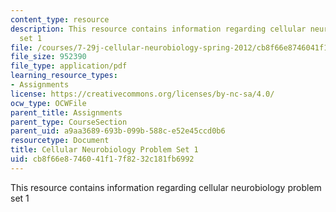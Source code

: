 ```yaml
---
content_type: resource
description: This resource contains information regarding cellular neurobiology problem
  set 1
file: /courses/7-29j-cellular-neurobiology-spring-2012/cb8f66e8746041f17f8232c181fb6992_MIT7_29JS12_PSet_1.pdf
file_size: 952390
file_type: application/pdf
learning_resource_types:
- Assignments
license: https://creativecommons.org/licenses/by-nc-sa/4.0/
ocw_type: OCWFile
parent_title: Assignments
parent_type: CourseSection
parent_uid: a9aa3689-693b-099b-588c-e52e45ccd0b6
resourcetype: Document
title: Cellular Neurobiology Problem Set 1
uid: cb8f66e8-7460-41f1-7f82-32c181fb6992
---
```

This resource contains information regarding cellular neurobiology problem set 1